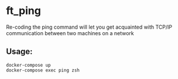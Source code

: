 # ft_ping
Re-coding the ping command will let you get acquainted with TCP/IP communication between two machines on a network


## Usage:
```shell script
docker-compose up
docker-compose exec ping zsh
```
